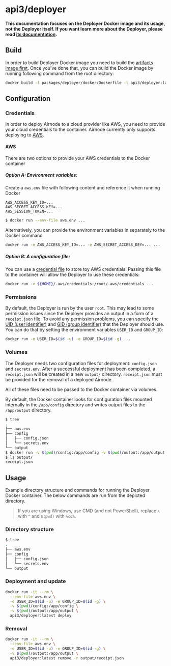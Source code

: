 # api3/deployer

**This documentation focuses on the Deployer Docker image and its usage, not the Deployer itself. If you want learn more
about the Deployer, please read [its documentation](../README.md).**

## Build

In order to build Deployer Docker image you need to build the [artifacts image first](../../../docker/README.md). Once
you've done that, you can build the Docker image by running following command from the root directory:

```bash
docker build -f packages/deployer/docker/Dockerfile -t api3/deployer:latest .
```

## Configuration

### Credentials

In order to deploy Airnode to a cloud provider like AWS, you need to provide your cloud credentials to the container.
Airnode currently only supports deploying to [AWS](https://aws.amazon.com/lambda/).

#### AWS

There are two options to provide your AWS credentials to the Docker container

##### Option A: Environment variables:

Create a `aws.env` file with following content and reference it when running Docker

```
AWS_ACCESS_KEY_ID=...
AWS_SECRET_ACCESS_KEY=...
AWS_SESSION_TOKEN=...
```

```bash
$ docker run --env-file aws.env ...
```

Alternatively, you can provide the environment variables in separately to the Docker command

```bash
docker run -e AWS_ACCESS_KEY_ID=... -e AWS_SECRET_ACCESS_KEY=... ...
```

##### Option B: A configuration file:

You can use a
[credential file](https://docs.aws.amazon.com/cli/latest/userguide/cli-configure-files.html#cli-configure-files-where)
to store toy AWS credentials. Passing this file to the container will allow the Deployer to use these credentials:

```bash
docker run -v ${HOME}/.aws/credentials:/root/.aws/credentials ...
```

### Permissions

By default, the Deployer is run by the user `root`. This may lead to some permission issues since the Deployer provides
an output in a form of a `receipt.json` file. To avoid any permission problems, you can specify the
[UID (user identifier)](https://en.wikipedia.org/wiki/User_identifier) and
[GID (group identifier)](https://en.wikipedia.org/wiki/Group_identifier) that the Deployer should use. You can do that
by setting the environment variables `USER_ID` and `GROUP_ID`:

```bash
docker run -e USER_ID=$(id -u) -e GROUP_ID=$(id -g) ...
```

### Volumes

The Deployer needs two configuration files for deployment: `config.json` and `secrets.env`. After a successful
deployment has been completed, a `receipt.json` will be created in a new `output/` directory. `receipt.json` must be
provided for the removal of a deployed Airnode.

All of these files need to be passed to the Docker container via volumes.

By default, the Docker container looks for configuration files mounted internally in the `/app/config` directory and
writes output files to the `/app/output` directory.

```bash
$ tree
.
├── aws.env
├── config
│   ├── config.json
│   └── secrets.env
└── output
$ docker run -v $(pwd)/config:/app/config -v $(pwd)/output:/app/output ...
$ ls output/
receipt.json
```

## Usage

Example directory structure and commands for running the Deployer Docker container. The below commands are run from the
depicted directory.

> If you are using Windows, use CMD (and not PowerShell), replace `\` with `^` and `$(pwd)` with `%cd%`.

### Directory structure

```bash
$ tree
.
├── aws.env
├── config
│   ├── config.json
│   └── secrets.env
└── output
```

### Deployment and update

```bash
docker run -it --rm \
  --env-file aws.env \
  -e USER_ID=$(id -u) -e GROUP_ID=$(id -g) \
  -v $(pwd)/config:/app/config \
  -v $(pwd)/output:/app/output \
  api3/deployer:latest deploy
```

### Removal

```bash
docker run -it --rm \
  --env-file aws.env \
  -e USER_ID=$(id -u) -e GROUP_ID=$(id -g) \
  -v $(pwd)/output:/app/output \
  api3/deployer:latest remove -r output/receipt.json
```
